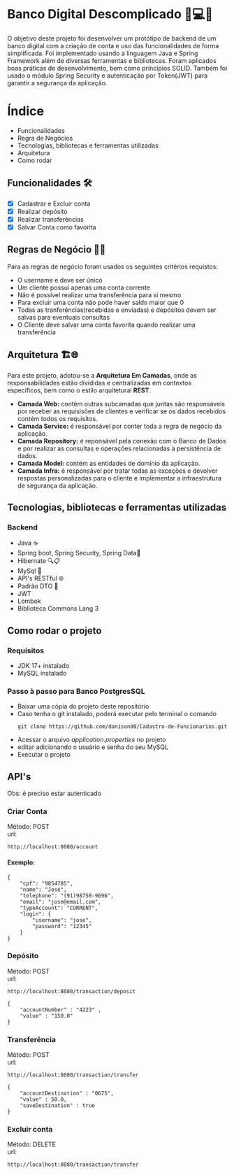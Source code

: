# Banco Digital Descomplicado 🏦💻🤝 
O objetivo deste projeto foi desenvolver um protótipo de backend de um banco digital com a criação de conta e uso das funcionalidades de forma simplificada. Foi implementado usando a linguagem Java e Spring Framework além de diversas ferramentas e bibliotecas. Foram aplicados boas práticas de desenvolvimento, bem como princípios SOLID.
Também foi usado o módulo Spring Security e autenticação por Token(JWT) para garantir a segurança da aplicação.


# Índice
- Funcionalidades
- Regra de Negócios
- Tecnologias, bibliotecas e ferramentas utilizadas
- Arquitetura
- Como rodar
## Funcionalidades 🛠️
- [x] Cadastrar e Excluir conta
- [x] Realizar depósito
- [x] Realizar transferências
- [x] Salvar Conta como favorita

## Regras de Negócio 📜🧠
Para as regras de negócio foram usados os seguintes critérios requistos:
- O username e deve ser único
- Um cliente possui apenas uma conta corrente
- Não é possível realizar uma transferência para si mesmo
- Para excluir uma conta não pode haver saldo maior que 0
- Todas as tranferências(recebidas e enviadas) e depósitos devem ser salvas para eventuais consultas
- O Cliente deve salvar uma conta favorita quando realizar uma transferência
## Arquitetura 🏗️🌐
Para este projeto, adotou-se a **Arquitetura Em Camadas**, onde as responsabilidades estão divididas e centralizadas em contextos específicos, bem como o estilo arquitetural **REST**.
- **Camada Web:** contém outras subcamadas que juntas são responsáveis por receber as requisisões de clientes e verificar se os dados recebidos contém todos os requisitos.
- **Camada Service:** é responsável por conter toda a regra de negócio da aplicação.
- **Camada Repository:** é reponsável pela conexão com o Banco de Dados e por realizar as consultas e operações relacionadas à persistência de dados.
- **Camada Model:** contém as entidades de domínio da aplicação.
- **Camada Infra:** é responsável por tratar todas as exceções e devolver respostas personalizadas para o cliente e implementar a infraestrutura de segurança da aplicação.

## Tecnologias, bibliotecas e ferramentas utilizadas
### Backend
- Java ☕️
- Spring boot, Spring Security, Spring Data🍃
- Hibernate 🔍📋
- MySql 🐘
- API's RESTful 🌐
- Padrão DTO  📝
- JWT
- Lombok
- Biblioteca Commons Lang 3

## Como rodar o projeto
### Requisitos
- JDK 17+  instalado
- MySQL instalado
### Passo à passo para Banco PostgresSQL
- Baixar uma cópia do projeto deste repositório
- Caso tenha o git instalado, poderá executar pelo terminal o comando
  ~~~
  git clone https://github.com/danison00/Cadastro-de-Funcionarios.git
  ~~~
- Acessar o arquivo *application.properties* no projeto
- editar adicionando o usuário e senha do seu MySQL
- Executar o projeto
## API's
Obs: é preciso estar autenticado
### Criar Conta
Método: POST  
url:
~~~
http://localhost:8080/account
~~~
#### Exemplo:
~~~
{
    "cpf": "9854785",
    "name": "José",
    "telephone": "(91)98758-9696",
    "email": "jose@email.com",
    "typeAccount": "CURRENT",
    "login": {
        "username": "jose",
        "password": "12345"
    }
}
~~~
### Depósito
Método: POST  
url:
~~~
http://localhost:8080/transaction/deposit
~~~
~~~
{
    "accountNumber" : "4223" ,
    "value" : "150.0"
}
~~~
### Transferência
Método: POST  
url:
~~~
http://localhost:8080/transaction/transfer
~~~
~~~
{
    "accountDestination" : "0675",
    "value" : 50.0,
    "saveDestination" : true
}
~~~
### Excluir conta
Método: DELETE  
url:
~~~
http://localhost:8080/transaction/transfer
~~~

